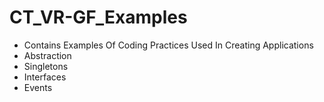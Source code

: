 # CT_VR-GF_Examples

- Contains Examples Of Coding Practices Used In Creating Applications
- Abstraction
- Singletons
- Interfaces
- Events

